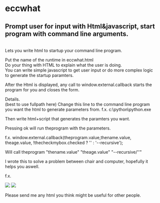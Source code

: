 # eccwhat
<h2>Prompt user for input with Html&javascript, start program with command line arguments. </h2><br/>
Lets you write html to startup your command line program.<br/>

Put the name of the runtime in eccwhat.html<br/>
Do your thing with HTML to explain what the user is doing.<br/>
You can write simple javascript to get user input or do more complex logic to generate the startup paramters.<br/>

After the Html is displayed, any call to window.external.callback starts the program for you and closes the form.

Details.<br/>
(best to use fullpath here)
<input type="hidden" id="theprogram" value="C:\path\s3cmd.bat"/>
Change this line to the command line program you want the html to generate parameters from.
f.x. c:\python\python.exe 

Then write html+script that generates the paramters you want.

Pressing ok will run theprogram with the parameters.

f.x.
window.external.callback(theprogram.value,thename.value, theage.value, !thecheckmybox.checked ? '' : '--recursive');

Will call theprogram "thename.value" "theage.value" "--recursive/''"

I wrote this to solve a problem between chair and computer, hopefully it helps you aswell.

f.x. 

<img src='http://t.np.is/green/20160304233729groovetnlist.png'>
<img src='http://t.np.is/green/20160304233344jumplistforvisualstudio2015.png'>

Please send me any html you think might be useful for other people.

